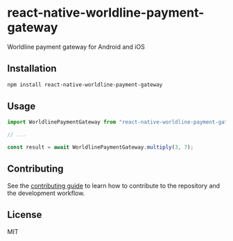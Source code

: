 # react-native-worldline-payment-gateway

Worldline payment gateway for Android and iOS

## Installation

```sh
npm install react-native-worldline-payment-gateway
```

## Usage

```js
import WorldlinePaymentGateway from "react-native-worldline-payment-gateway";

// ...

const result = await WorldlinePaymentGateway.multiply(3, 7);
```

## Contributing

See the [contributing guide](CONTRIBUTING.md) to learn how to contribute to the repository and the development workflow.

## License

MIT
